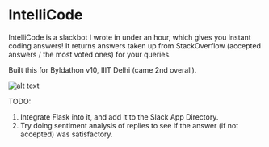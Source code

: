 # IntelliCode

IntelliCode is a slackbot I wrote in under an hour, which gives you instant coding answers! It returns answers taken up from StackOverflow (accepted answers / the most voted ones) for your queries. 

Built this for Byldathon v10, IIIT Delhi (came 2nd overall).

![alt text](http://i.imgur.com/XluzYd4.png "IntelliCode")

TODO: 
1. Integrate Flask into it, and add it to the Slack App Directory.
2. Try doing sentiment analysis of replies to see if the answer (if not accepted) was satisfactory.
